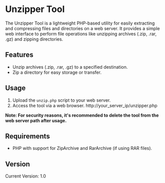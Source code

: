 # Unzipper Tool

The Unzipper Tool is a lightweight PHP-based utility for easily extracting and compressing files and directories on a web server. It provides a simple web interface to perform file operations like unzipping archives (.zip, .rar, .gz) and zipping directories.

## Features

- Unzip archives (.zip, .rar, .gz) to a specified destination.
- Zip a directory for easy storage or transfer.

## Usage

1. Upload the `unzip.php` script to your web server.
2. Access the tool via a web browser.
http://your_server_ip/unzipper.php

**Note: For security reasons, it's recommended to delete the tool from the web server path after usage.**

## Requirements

- PHP with support for ZipArchive and RarArchive (if using RAR files).

## Version

Current Version: 1.0
